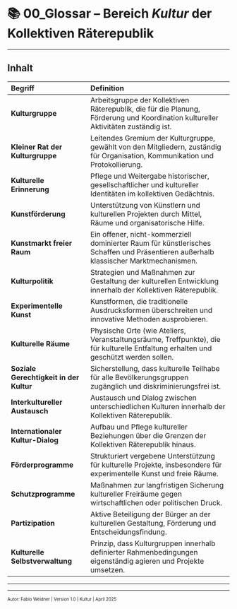 # 📚 00_Glossar – Bereich *Kultur* der Kollektiven Räterepublik

---

## Inhalt

| Begriff | Definition |
|:--------|:-----------|
| **Kulturgruppe** | Arbeitsgruppe der Kollektiven Räterepublik, die für die Planung, Förderung und Koordination kultureller Aktivitäten zuständig ist. |
| **Kleiner Rat der Kulturgruppe** | Leitendes Gremium der Kulturgruppe, gewählt von den Mitgliedern, zuständig für Organisation, Kommunikation und Protokollierung. |
| **Kulturelle Erinnerung** | Pflege und Weitergabe historischer, gesellschaftlicher und kultureller Identitäten im kollektiven Gedächtnis. |
| **Kunstförderung** | Unterstützung von Künstlern und kulturellen Projekten durch Mittel, Räume und organisatorische Hilfe. |
| **Kunstmarkt freier Raum** | Ein offener, nicht-kommerziell dominierter Raum für künstlerisches Schaffen und Präsentieren außerhalb klassischer Marktmechanismen. |
| **Kulturpolitik** | Strategien und Maßnahmen zur Gestaltung der kulturellen Entwicklung innerhalb der Kollektiven Räterepublik. |
| **Experimentelle Kunst** | Kunstformen, die traditionelle Ausdrucksformen überschreiten und innovative Methoden ausprobieren. |
| **Kulturelle Räume** | Physische Orte (wie Ateliers, Veranstaltungsräume, Treffpunkte), die für kulturelle Entfaltung erhalten und geschützt werden sollen. |
| **Soziale Gerechtigkeit in der Kultur** | Sicherstellung, dass kulturelle Teilhabe für alle Bevölkerungsgruppen zugänglich und diskriminierungsfrei ist. |
| **Interkultureller Austausch** | Austausch und Dialog zwischen unterschiedlichen Kulturen innerhalb der Kollektiven Räterepublik. |
| **Internationaler Kultur-Dialog** | Aufbau und Pflege kultureller Beziehungen über die Grenzen der Kollektiven Räterepublik hinaus. |
| **Förderprogramme** | Strukturiert vergebene Unterstützung für kulturelle Projekte, insbesondere für experimentelle Kunst und freie Räume. |
| **Schutzprogramme** | Maßnahmen zur langfristigen Sicherung kultureller Freiräume gegen wirtschaftlichen oder politischen Druck. |
| **Partizipation** | Aktive Beteiligung der Bürger an der kulturellen Gestaltung, Förderung und Entscheidungsfindung. |
| **Kulturelle Selbstverwaltung** | Prinzip, dass Kulturgruppen innerhalb definierter Rahmenbedingungen eigenständig agieren und Projekte umsetzen. |

---

<!--
Autor: Fabio Weidner
Version: 1.0
Sektion: Kultur
Veröffentlichung: April 2025
-->

---

<sub><sup>Autor: Fabio Weidner | Version 1.0 | Kultur | April 2025</sup></sub>
